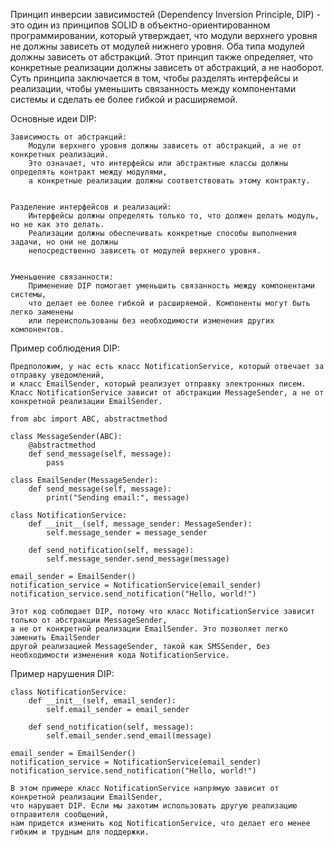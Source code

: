 
Принцип инверсии зависимостей (Dependency Inversion Principle, DIP) - это один из принципов SOLID
в объектно-ориентированном программировании, который утверждает, что модули верхнего уровня не должны зависеть
от модулей нижнего уровня. Оба типа модулей должны зависеть от абстракций.
Этот принцип также определяет, что конкретные реализации должны зависеть от абстракций, а не наоборот.
Суть принципа заключается в том, чтобы разделять интерфейсы и реализации, чтобы уменьшить связанность
между компонентами системы и сделать ее более гибкой и расширяемой.


Основные идеи DIP:

    Зависимость от абстракций:
        Модули верхнего уровня должны зависеть от абстракций, а не от конкретных реализаций.
        Это означает, что интерфейсы или абстрактные классы должны определять контракт между модулями,
        а конкретные реализации должны соответствовать этому контракту.


    Разделение интерфейсов и реализаций:
        Интерфейсы должны определять только то, что должен делать модуль, но не как это делать.
        Реализации должны обеспечивать конкретные способы выполнения задачи, но они не должны
        непосредственно зависеть от модулей верхнего уровня.


    Уменьшение связанности:
        Применение DIP помогает уменьшить связанность между компонентами системы,
        что делает ее более гибкой и расширяемой. Компоненты могут быть легко заменены
        или переиспользованы без необходимости изменения других компонентов.



Пример соблюдения DIP:

    Предположим, у нас есть класс NotificationService, который отвечает за отправку уведомлений,
    и класс EmailSender, который реализует отправку электронных писем.
    Класс NotificationService зависит от абстракции MessageSender, а не от конкретной реализации EmailSender.

    from abc import ABC, abstractmethod

    class MessageSender(ABC):
        @abstractmethod
        def send_message(self, message):
            pass

    class EmailSender(MessageSender):
        def send_message(self, message):
            print("Sending email:", message)

    class NotificationService:
        def __init__(self, message_sender: MessageSender):
            self.message_sender = message_sender

        def send_notification(self, message):
            self.message_sender.send_message(message)

    email_sender = EmailSender()
    notification_service = NotificationService(email_sender)
    notification_service.send_notification("Hello, world!")

    Этот код соблюдает DIP, потому что класс NotificationService зависит только от абстракции MessageSender,
    а не от конкретной реализации EmailSender. Это позволяет легко заменить EmailSender
    другой реализацией MessageSender, такой как SMSSender, без необходимости изменения кода NotificationService.


Пример нарушения DIP:

    class NotificationService:
        def __init__(self, email_sender):
            self.email_sender = email_sender

        def send_notification(self, message):
            self.email_sender.send_email(message)

    email_sender = EmailSender()
    notification_service = NotificationService(email_sender)
    notification_service.send_notification("Hello, world!")

    В этом примере класс NotificationService напрямую зависит от конкретной реализации EmailSender,
    что нарушает DIP. Если мы захотим использовать другую реализацию отправителя сообщений,
    нам придется изменить код NotificationService, что делает его менее гибким и трудным для поддержки.


